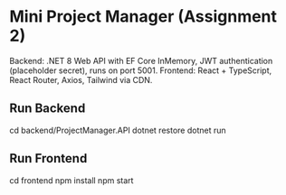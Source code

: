 # Mini Project Manager (Assignment 2)

Backend: .NET 8 Web API with EF Core InMemory, JWT authentication (placeholder secret), runs on port 5001.
Frontend: React + TypeScript, React Router, Axios, Tailwind via CDN.

## Run Backend
cd backend/ProjectManager.API
dotnet restore
dotnet run

## Run Frontend
cd frontend
npm install
npm start
